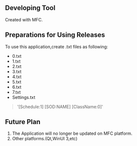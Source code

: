 ## Developing Tool
Created with MFC.
## Preparations for Using Releases 
To use this application,create .txt files as following:
- 0.txt
- 1.txt
- 2.txt
- 3.txt
- 4.txt
- 5.txt
- 6.txt
- 7.txt
- Settings.txt
> '[Schedule:1]
> [SOD:NAME]
> [ClassName:0]'
## Future Plan
1. The Application will no longer be updated on MFC platform.
2. Other platforms.(Qt,WinUI 3,etc)
